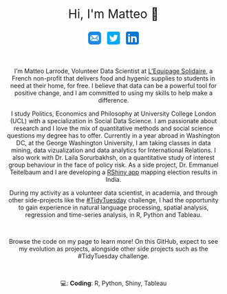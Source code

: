 <h1 style="font-weight:normal" align="center">
  Hi, I'm Matteo 👋
</h1>

<div align="center">

  <a href="mailto:matteo.larrode@gmail.com"><img border="0" alt="Email" src="images/icons8-mail-96.png" width="40" height="40"></a>
  <a href="https://twitter.com/matteoStats"><img border="0" alt="Twitter" src="images/icons8-twitter-squared-96.png" width="40" height="40"></a>
  <a href="https://www.linkedin.com/in/matteo-larrode-71187120a/"><img border="0" alt="Linkedin" src="images/icons8-linkedin-96.png" width="40" height="40"></a>

  <br>
  
  I’m Matteo Larrode, Volunteer Data Scientist at [L’Equipage Solidaire](https://delivraide.org), a French non-profit that delivers food and hygenic supplies to students in need at their home, for free. I believe that data can be a powerful tool for positive change, and I am committed to using my skills to help make a difference.
  
  I study Politics, Economics and Philosophy at University College London (UCL) with a specialization in Social Data Science. I am passionate about research and I love the mix of quantitative methods and social science questions my degree has to offer. Currently in a year abroad in Washington DC, at the George Washington University, I am taking classes in data mining, data vizualization and data analytics for International Relations. I also work with Dr. Laila Sorurbakhsh, on a quantitative study of interest group behaviour in the face of policy risk. As a side project, Dr. Emmanuel Teitelbaum and I are developing a [RShiny app](https://matteolarrode.shinyapps.io/mapelectionsindia/?_ga=2.69934096.1295429016.1680480062-1674700938.1679507361) mapping election results in India.
  
 During my activity as a volunteer data scientist, in academia, and through other side-projects like the [#TidyTuesday](https://github.com/rfordatascience/tidytuesday) challenge, I had the opportunity to gain experience in natural language processing, spatial analysis, regression and time-series analysis, in R, Python and Tableau. 
    
  <br>
  
  Browse the code on my page to learn more!
  On this GitHub, expect to see my evolution as projects, alongside other side projects such as the #TidyTuesday challenge.
  
  <br>
  
  💻: **Coding**: R, Python, Shiny, Tableau
  
</div>
